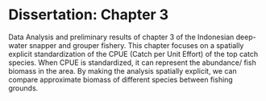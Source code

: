 # Dissertation: Chapter 3

Data Analysis and preliminary results of chapter 3 of the Indonesian deep-water snapper and grouper fishery.
This chapter focuses on a spatially explicit standardization of the CPUE (Catch per Unit Effort) of the top catch species. 
When CPUE is standardized, it can represent the abundance/ fish biomass in the area. By making the analysis spatially explicit, we can compare approximate biomass of different species between fishing grounds. 
